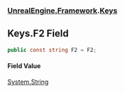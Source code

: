 ### [UnrealEngine.Framework](./UnrealEngine-Framework.md 'UnrealEngine.Framework').[Keys](./Keys.md 'UnrealEngine.Framework.Keys')
## Keys.F2 Field
  
```csharp
public const string F2 = F2;
```
#### Field Value
[System.String](https://docs.microsoft.com/en-us/dotnet/api/System.String 'System.String')  
